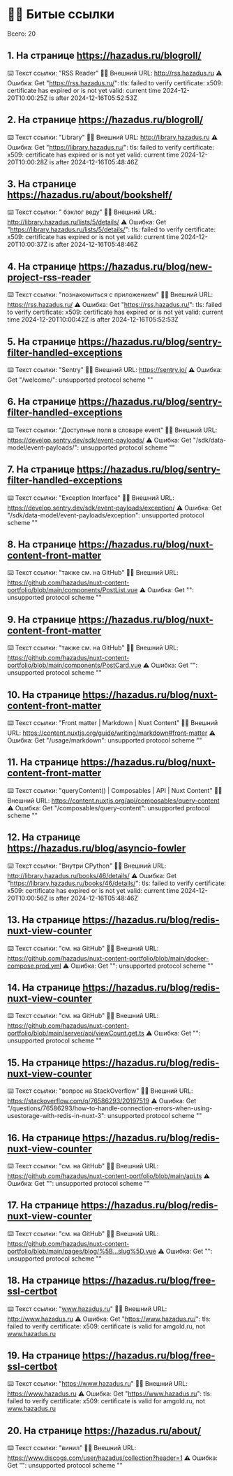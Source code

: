 # ⛓️‍💥 Битые ссылки

Всего: 20

## 1. На странице https://hazadus.ru/blogroll/

⌨️ Текст ссылки: "RSS Reader"
⛓️‍💥 Внешний URL: http://rss.hazadus.ru
⚠️ Ошибка: Get "https://rss.hazadus.ru/": tls: failed to verify certificate: x509: certificate has expired or is not yet valid: current time 2024-12-20T10:00:25Z is after 2024-12-16T05:52:53Z

## 2. На странице https://hazadus.ru/blogroll/

⌨️ Текст ссылки: "Library"
⛓️‍💥 Внешний URL: http://library.hazadus.ru
⚠️ Ошибка: Get "https://library.hazadus.ru/": tls: failed to verify certificate: x509: certificate has expired or is not yet valid: current time 2024-12-20T10:00:28Z is after 2024-12-16T05:48:46Z

## 3. На странице https://hazadus.ru/about/bookshelf/

⌨️ Текст ссылки: " бэклог веду"
⛓️‍💥 Внешний URL: http://library.hazadus.ru/lists/5/details/
⚠️ Ошибка: Get "https://library.hazadus.ru/lists/5/details/": tls: failed to verify certificate: x509: certificate has expired or is not yet valid: current time 2024-12-20T10:00:37Z is after 2024-12-16T05:48:46Z

## 4. На странице https://hazadus.ru/blog/new-project-rss-reader

⌨️ Текст ссылки: "познакомиться с приложением"
⛓️‍💥 Внешний URL: https://rss.hazadus.ru/
⚠️ Ошибка: Get "https://rss.hazadus.ru/": tls: failed to verify certificate: x509: certificate has expired or is not yet valid: current time 2024-12-20T10:00:42Z is after 2024-12-16T05:52:53Z

## 5. На странице https://hazadus.ru/blog/sentry-filter-handled-exceptions

⌨️ Текст ссылки: "Sentry"
⛓️‍💥 Внешний URL: https://sentry.io/
⚠️ Ошибка: Get "/welcome/": unsupported protocol scheme ""

## 6. На странице https://hazadus.ru/blog/sentry-filter-handled-exceptions

⌨️ Текст ссылки: "Доступные поля в словаре event"
⛓️‍💥 Внешний URL: https://develop.sentry.dev/sdk/event-payloads/
⚠️ Ошибка: Get "/sdk/data-model/event-payloads/": unsupported protocol scheme ""

## 7. На странице https://hazadus.ru/blog/sentry-filter-handled-exceptions

⌨️ Текст ссылки: "Exception Interface"
⛓️‍💥 Внешний URL: https://develop.sentry.dev/sdk/event-payloads/exception/
⚠️ Ошибка: Get "/sdk/data-model/event-payloads/exception": unsupported protocol scheme ""

## 8. На странице https://hazadus.ru/blog/nuxt-content-front-matter

⌨️ Текст ссылки: "также см. на GitHub"
⛓️‍💥 Внешний URL: https://github.com/hazadus/nuxt-content-portfolio/blob/main/components/PostList.vue
⚠️ Ошибка: Get "": unsupported protocol scheme ""

## 9. На странице https://hazadus.ru/blog/nuxt-content-front-matter

⌨️ Текст ссылки: "также см. на GitHub"
⛓️‍💥 Внешний URL: https://github.com/hazadus/nuxt-content-portfolio/blob/main/components/PostCard.vue
⚠️ Ошибка: Get "": unsupported protocol scheme ""

## 10. На странице https://hazadus.ru/blog/nuxt-content-front-matter

⌨️ Текст ссылки: "Front matter | Markdown | Nuxt Content"
⛓️‍💥 Внешний URL: https://content.nuxtjs.org/guide/writing/markdown#front-matter
⚠️ Ошибка: Get "/usage/markdown": unsupported protocol scheme ""

## 11. На странице https://hazadus.ru/blog/nuxt-content-front-matter

⌨️ Текст ссылки: "queryContent() | Composables | API | Nuxt Content"
⛓️‍💥 Внешний URL: https://content.nuxtjs.org/api/composables/query-content
⚠️ Ошибка: Get "/composables/query-content": unsupported protocol scheme ""

## 12. На странице https://hazadus.ru/blog/asyncio-fowler

⌨️ Текст ссылки: "Внутри CPython"
⛓️‍💥 Внешний URL: http://library.hazadus.ru/books/46/details/
⚠️ Ошибка: Get "https://library.hazadus.ru/books/46/details/": tls: failed to verify certificate: x509: certificate has expired or is not yet valid: current time 2024-12-20T10:00:56Z is after 2024-12-16T05:48:46Z

## 13. На странице https://hazadus.ru/blog/redis-nuxt-view-counter

⌨️ Текст ссылки: "см. на GitHub"
⛓️‍💥 Внешний URL: https://github.com/hazadus/nuxt-content-portfolio/blob/main/docker-compose.prod.yml
⚠️ Ошибка: Get "": unsupported protocol scheme ""

## 14. На странице https://hazadus.ru/blog/redis-nuxt-view-counter

⌨️ Текст ссылки: "см. на GitHub"
⛓️‍💥 Внешний URL: https://github.com/hazadus/nuxt-content-portfolio/blob/main/server/api/viewCount.get.ts
⚠️ Ошибка: Get "": unsupported protocol scheme ""

## 15. На странице https://hazadus.ru/blog/redis-nuxt-view-counter

⌨️ Текст ссылки: "вопрос на StackOverflow"
⛓️‍💥 Внешний URL: https://stackoverflow.com/q/76586293/20197519
⚠️ Ошибка: Get "/questions/76586293/how-to-handle-connection-errors-when-using-usestorage-with-redis-in-nuxt-3": unsupported protocol scheme ""

## 16. На странице https://hazadus.ru/blog/redis-nuxt-view-counter

⌨️ Текст ссылки: "см. на GitHub"
⛓️‍💥 Внешний URL: https://github.com/hazadus/nuxt-content-portfolio/blob/main/api.ts
⚠️ Ошибка: Get "": unsupported protocol scheme ""

## 17. На странице https://hazadus.ru/blog/redis-nuxt-view-counter

⌨️ Текст ссылки: "см. на GitHub"
⛓️‍💥 Внешний URL: https://github.com/hazadus/nuxt-content-portfolio/blob/main/pages/blog/%5B...slug%5D.vue
⚠️ Ошибка: Get "": unsupported protocol scheme ""

## 18. На странице https://hazadus.ru/blog/free-ssl-certbot

⌨️ Текст ссылки: "www.hazadus.ru"
⛓️‍💥 Внешний URL: http://www.hazadus.ru
⚠️ Ошибка: Get "https://www.hazadus.ru/": tls: failed to verify certificate: x509: certificate is valid for amgold.ru, not www.hazadus.ru

## 19. На странице https://hazadus.ru/blog/free-ssl-certbot

⌨️ Текст ссылки: "https://www.hazadus.ru"
⛓️‍💥 Внешний URL: https://www.hazadus.ru
⚠️ Ошибка: Get "https://www.hazadus.ru": tls: failed to verify certificate: x509: certificate is valid for amgold.ru, not www.hazadus.ru

## 20. На странице https://hazadus.ru/about/

⌨️ Текст ссылки: "винил"
⛓️‍💥 Внешний URL: https://www.discogs.com/user/hazadus/collection?header=1
⚠️ Ошибка: Get "": unsupported protocol scheme ""
